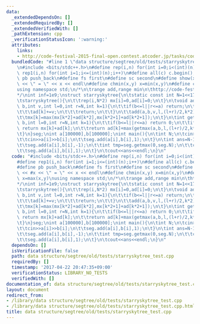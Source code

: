 ```yaml
---
data:
  _extendedDependsOn: []
  _extendedRequiredBy: []
  _extendedVerifiedWith: []
  _pathExtension: cpp
  _verificationStatusIcon: ':warning:'
  attributes:
    links:
    - http://code-festival-2015-final-open.contest.atcoder.jp/tasks/codefestival_2015_final_d
  bundledCode: "#line 1 \"data structure/segtree/old/tests/starryskytree_test.cpp\"\
    \n#include <bits/stdc++.h>\n#define rep(i,n) for(int i=0;i<(int)(n);i++)\n#define\
    \ rep1(i,n) for(int i=1;i<=(int)(n);i++)\n#define all(c) c.begin(),c.end()\n#define\
    \ pb push_back\n#define fs first\n#define sc second\n#define show(x) cout << #x\
    \ << \" = \" << x << endl\n#define chmin(x,y) x=min(x,y)\n#define chmax(x,y) x=max(x,y)\n\
    using namespace std;\n/*\n\trange add,range min\n\thttp://code-festival-2015-final-open.contest.atcoder.jp/tasks/codefestival_2015_final_d\n\
    */\nint inf=1e9;\nstruct starryskytree{\n\tstatic const int N=1<<17;\n\tint mx[N*2],ad[N*2];\n\
    \tstarryskytree(){\n\t\trep(i,N*2) mx[i]=0,ad[i]=0;\n\t}\n\tvoid add(int a,int\
    \ b,int v,int l=0,int r=N,int k=1){\n\t\tif(b<=l||r<=a) return;\n\t\tif(a<=l&&r<=b){\n\
    \t\t\tad[k]+=v;\n\t\t\treturn;\n\t\t}\n\t\tadd(a,b,v,l,(l+r)/2,k*2);\n\t\tadd(a,b,v,(l+r)/2,r,k*2+1);\n\
    \t\tmx[k]=max(mx[k*2]+ad[k*2],mx[k*2+1]+ad[k*2+1]);\n\t}\n\tint getmax(int a,int\
    \ b,int l=0,int r=N,int k=1){\n\t\tif(b<=l||r<=a) return 0;\n\t\tif(a<=l&&r<=b)\
    \ return mx[k]+ad[k];\n\t\treturn ad[k]+max(getmax(a,b,l,(l+r)/2,k*2),getmax(a,b,(l+r)/2,r,k*2+1));\n\
    \t}\n}seg;\nint a[100000],b[100000];\nint main(){\n\tint N;\n\tcin>>N;\n\trep(i,N){\n\
    \t\tcin>>a[i]>>b[i];\n\t\tseg.add(a[i],b[i],1);\n\t}\n\tint ans=N-1;\n\trep(i,N){\n\
    \t\tseg.add(a[i],b[i],-1);\n\t\tint tmp=seg.getmax(0,seg.N);\n\t\tchmin(ans,tmp);\n\
    \t\tseg.add(a[i],b[i],1);\n\t}\n\tcout<<ans<<endl;\n}\n"
  code: "#include <bits/stdc++.h>\n#define rep(i,n) for(int i=0;i<(int)(n);i++)\n\
    #define rep1(i,n) for(int i=1;i<=(int)(n);i++)\n#define all(c) c.begin(),c.end()\n\
    #define pb push_back\n#define fs first\n#define sc second\n#define show(x) cout\
    \ << #x << \" = \" << x << endl\n#define chmin(x,y) x=min(x,y)\n#define chmax(x,y)\
    \ x=max(x,y)\nusing namespace std;\n/*\n\trange add,range min\n\thttp://code-festival-2015-final-open.contest.atcoder.jp/tasks/codefestival_2015_final_d\n\
    */\nint inf=1e9;\nstruct starryskytree{\n\tstatic const int N=1<<17;\n\tint mx[N*2],ad[N*2];\n\
    \tstarryskytree(){\n\t\trep(i,N*2) mx[i]=0,ad[i]=0;\n\t}\n\tvoid add(int a,int\
    \ b,int v,int l=0,int r=N,int k=1){\n\t\tif(b<=l||r<=a) return;\n\t\tif(a<=l&&r<=b){\n\
    \t\t\tad[k]+=v;\n\t\t\treturn;\n\t\t}\n\t\tadd(a,b,v,l,(l+r)/2,k*2);\n\t\tadd(a,b,v,(l+r)/2,r,k*2+1);\n\
    \t\tmx[k]=max(mx[k*2]+ad[k*2],mx[k*2+1]+ad[k*2+1]);\n\t}\n\tint getmax(int a,int\
    \ b,int l=0,int r=N,int k=1){\n\t\tif(b<=l||r<=a) return 0;\n\t\tif(a<=l&&r<=b)\
    \ return mx[k]+ad[k];\n\t\treturn ad[k]+max(getmax(a,b,l,(l+r)/2,k*2),getmax(a,b,(l+r)/2,r,k*2+1));\n\
    \t}\n}seg;\nint a[100000],b[100000];\nint main(){\n\tint N;\n\tcin>>N;\n\trep(i,N){\n\
    \t\tcin>>a[i]>>b[i];\n\t\tseg.add(a[i],b[i],1);\n\t}\n\tint ans=N-1;\n\trep(i,N){\n\
    \t\tseg.add(a[i],b[i],-1);\n\t\tint tmp=seg.getmax(0,seg.N);\n\t\tchmin(ans,tmp);\n\
    \t\tseg.add(a[i],b[i],1);\n\t}\n\tcout<<ans<<endl;\n}\n"
  dependsOn: []
  isVerificationFile: false
  path: data structure/segtree/old/tests/starryskytree_test.cpp
  requiredBy: []
  timestamp: '2017-04-22 20:47:35+09:00'
  verificationStatus: LIBRARY_NO_TESTS
  verifiedWith: []
documentation_of: data structure/segtree/old/tests/starryskytree_test.cpp
layout: document
redirect_from:
- /library/data structure/segtree/old/tests/starryskytree_test.cpp
- /library/data structure/segtree/old/tests/starryskytree_test.cpp.html
title: data structure/segtree/old/tests/starryskytree_test.cpp
---
```

